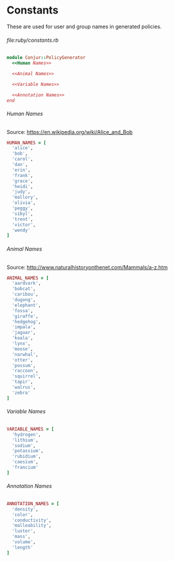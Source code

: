 # Constants

These are used for user and group names in generated policies.

###### file:ruby/constants.rb

```ruby
module Conjur::PolicyGenerator
  <<Human Names>>

  <<Animal Names>>

  <<Variable Names>>

  <<Annotation Names>>
end
```

###### Human Names
Source: https://en.wikipedia.org/wiki/Alice_and_Bob

```ruby
HUMAN_NAMES = [
  'alice',
  'bob',
  'carol',
  'dan',
  'erin',
  'frank',
  'grace',
  'heidi',
  'judy',
  'mallory',
  'olivia',
  'peggy',
  'sibyl',
  'trent',
  'victor',
  'wendy'
]
```

###### Animal Names
Source: http://www.naturalhistoryonthenet.com/Mammals/a-z.htm

```ruby
ANIMAL_NAMES = [
  'aardvark',
  'bobcat',
  'caribou',
  'dugong',
  'elephant',
  'fossa',
  'giraffe',
  'hedgehog',
  'impala',
  'jaguar',
  'koala',
  'lynx',
  'moose',
  'narwhal',
  'otter',
  'possum',
  'raccoon',
  'squirrel',
  'tapir',
  'walrus',
  'zebra'
]
```

###### Variable Names
```ruby
VARIABLE_NAMES = [
  'hydrogen',
  'lithium',
  'sodium',
  'potassium',
  'rubidium',
  'caesium',
  'francium'
]
```

###### Annotation Names

```ruby
ANNOTATION_NAMES = [
  'density',
  'color',
  'conductivity',
  'malleability',
  'luster',
  'mass',
  'volume',
  'length'
]
```

